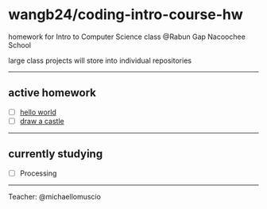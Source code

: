 # wangb24/coding-intro-course-hw
homework for Intro to Computer Science class @Rabun Gap Nacoochee School

large class projects will store into individual repositories

---

## active homework

- [ ] [hello world](./tri1/wk1/tr1-wk1-001/helloworld/helloworld.pde)
- [ ] [draw a castle]()

---

## currently studying 

- [ ] Processing

---

Teacher: @michaellomuscio
